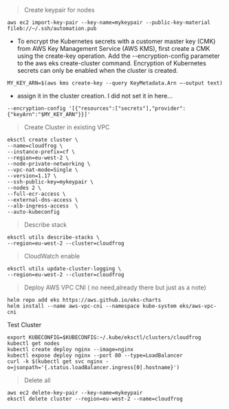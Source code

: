 
> Create keypair for nodes
```shell script
aws ec2 import-key-pair --key-name=mykeypair --public-key-material fileb://~/.ssh/automation.pub
```
* To encrypt the Kubernetes secrets with a customer master key (CMK) from AWS Key Management Service (AWS KMS), first create a CMK using the create-key operation.
Add the --encryption-config parameter to the aws eks create-cluster command. Encryption of Kubernetes secrets can only be enabled when the cluster is created.
```shell script
MY_KEY_ARN=$(aws kms create-key --query KeyMetadata.Arn —-output text)
```
 - assign it in the cluster creation. I did not set it in here...
```shell script
--encryption-config '[{"resources":["secrets"],"provider":{"keyArn":"$MY_KEY_ARN"}}]'
```
> Create Cluster in existing VPC 
```shell script
eksctl create cluster \
--name=cloudfrog \
--instance-prefix=cf \
--region=eu-west-2 \
--node-private-networking \
--vpc-nat-mode=Single \
--version=1.17 \
--ssh-public-key=mykeypair \
--nodes 2 \
--full-ecr-access \
--external-dns-access \
--alb-ingress-access  \
--auto-kubeconfig
```

> Describe stack
```shell script
eksctl utils describe-stacks \
--region=eu-west-2 --cluster=cloudfrog
```
> CloudWatch enable
```shell script
eksctl utils update-cluster-logging \
--region=eu-west-2 --cluster=cloudfrog
```

> Deploy AWS VPC CNI ( no need,already there but just as a note)
```shell script
helm repo add eks https://aws.github.io/eks-charts
helm install --name aws-vpc-cni --namespace kube-system eks/aws-vpc-cni

```

Test Cluster 
```shell script
export KUBECONFIG=$KUBECONFIG:~/.kube/eksctl/clusters/cloudfrog
kubectl get nodes
kubectl create deploy nginx --image=nginx
kubectl expose deploy nginx --port 80 --type=LoadBalancer
curl -k $(kubectl get svc nginx -o=jsonpath='{.status.loadBalancer.ingress[0].hostname}')
```

> Delete all
```shell script
aws ec2 delete-key-pair --key-name=mykeypair
eksctl delete cluster --region=eu-west-2 --name=cloudfrog
```

